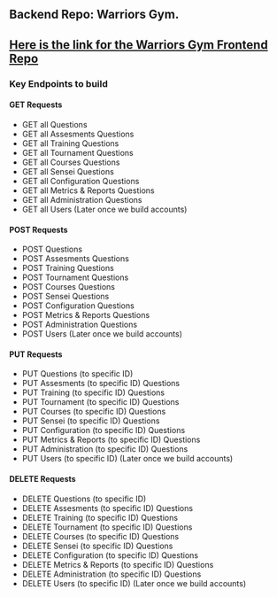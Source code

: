## Backend Repo: Warriors Gym. 
## [Here is the link for the Warriors Gym Frontend Repo](google.com)


### Key Endpoints to build

#### GET Requests 

- GET all Questions
- GET all Assesments Questions
- GET all Training Questions
- GET all Tournament Questions
- GET all Courses Questions
- GET all Sensei Questions 
- GET all Configuration Questions
- GET all Metrics & Reports Questions
- GET all Administration Questions 
- GET all Users (Later once we build accounts)


#### POST Requests 

- POST Questions
- POST Assesments Questions
- POST Training Questions
- POST Tournament Questions
- POST Courses Questions
- POST Sensei Questions 
- POST Configuration Questions
- POST Metrics & Reports Questions
- POST Administration Questions 
- POST Users (Later once we build accounts)

#### PUT Requests 

- PUT Questions (to specific ID)
- PUT Assesments (to specific ID) Questions
- PUT Training (to specific ID) Questions
- PUT Tournament (to specific ID) Questions
- PUT Courses (to specific ID) Questions
- PUT Sensei (to specific ID) Questions 
- PUT Configuration (to specific ID) Questions
- PUT Metrics & Reports (to specific ID) Questions
- PUT Administration (to specific ID) Questions 
- PUT Users (to specific ID) (Later once we build accounts)

#### DELETE Requests 

- DELETE Questions (to specific ID)
- DELETE Assesments (to specific ID) Questions
- DELETE Training (to specific ID) Questions
- DELETE Tournament (to specific ID) Questions
- DELETE Courses (to specific ID) Questions
- DELETE Sensei (to specific ID) Questions 
- DELETE Configuration (to specific ID) Questions
- DELETE Metrics & Reports (to specific ID) Questions
- DELETE Administration (to specific ID) Questions 
- DELETE Users (to specific ID) (Later once we build accounts)